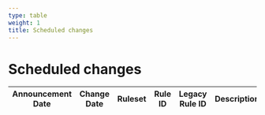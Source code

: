 ```yaml
---
type: table
weight: 1
title: Scheduled changes
---
```


# Scheduled changes

<TableWrap><table style="width: 100%">

<thead>
  <tr>
    <th>Announcement Date</th>
    <th>Change Date</th>
    <th>Ruleset</th>
    <th>Rule ID</th>
    <th>Legacy Rule ID</th>
    <th>Description</th>
    <th>Previous Action</th>
    <th>New Action</th>
  </tr>
</thead>
<tbody></tbody>

</table></TableWrap>
